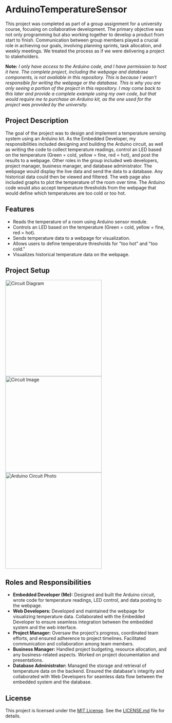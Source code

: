 # ArduinoTemperatureSensor

This project was completed as part of a group assignment for a university course, focusing on collaborative development. The primary objective was not only programming but also working together to develop a product from start to finish. Communication between group members played a crucial role in achieving our goals, involving planning sprints, task allocation, and weekly meetings. We treated the process as if we were delivering a project to stakeholders.

**Note:** _I only have access to the Arduino code, and I have permission to host it here. The complete project, including the webpage and database components, is not available in this repository. This is because I wasn't responsible for writing the webpage or the database. This is why you are only seeing a portion of the project in this repository. I may come back to this later and provide a complete example using my own code, but that would require me to purchase an Arduino kit, as the one used for the project was provided by the university._

## Project Description

The goal of the project was to design and implement a temperature sensing system using an Arduino kit. As the Embedded Developer, my responsibilities included designing and building the Arduino circuit, as well as writing the code to collect temperature readings, control an LED based on the temperature (Green = cold, yellow = fine, red = hot), and post the results to a webpage. Other roles in the group included web developers, project manager, business manager, and database administrator. The webpage would display the live data and send the data to a database. Any historical data could then be viewed and filtered. The web page also included graphs to plot the temperature of the room over time. The Arduino code would also accept temperature thresholds from the webpage that would define which temperatures are too cold or too hot.

## Features

- Reads the temperature of a room using Arduino sensor module.
- Controls an LED based on the temperature (Green = cold, yellow = fine, red = hot).
- Sends temperature data to a webpage for visualization.
- Allows users to define temperature thresholds for "too hot" and "too cold."
- Visualizes historical temperature data on the webpage.

## Project Setup

<img src="https://github.com/JoeCastle/ArduinoTemperatureSensor/assets/37884244/3250672a-29ca-4394-b22d-cbe3c2cfd40e" alt="Circuit Diagram" width="300" />
<img src="https://github.com/JoeCastle/ArduinoTemperatureSensor/assets/37884244/f33ff4f7-1324-4b26-b7b1-d25991b732f2" alt="Circuit Image" width="300" />
<img src="https://github.com/JoeCastle/ArduinoTemperatureSensor/assets/37884244/a95e5488-9a75-4257-8f5a-3ac0ad74a0c7" alt="Arduino Circuit Photo" width="300" />

## Roles and Responsibilities

- **Embedded Developer (Me):** Designed and built the Arduino circuit, wrote code for temperature readings, LED control, and data posting to the webpage.
- **Web Developers:** Developed and maintained the webpage for visualizing temperature data. Collaborated with the Embedded Developer to ensure seamless integration between the embedded system and the web interface.
- **Project Manager:** Oversaw the project's progress, coordinated team efforts, and ensured adherence to project timelines. Facilitated communication and collaboration among team members.
- **Business Manager:** Handled project budgeting, resource allocation, and any business-related aspects. Worked on project documentation and presentations.
- **Database Administrator:** Managed the storage and retrieval of temperature data on the backend. Ensured the database's integrity and collaborated with Web Developers for seamless data flow between the embedded system and the database.

## License

This project is licensed under the [MIT License](LICENSE). See the [LICENSE.md](LICENSE) file for details.
